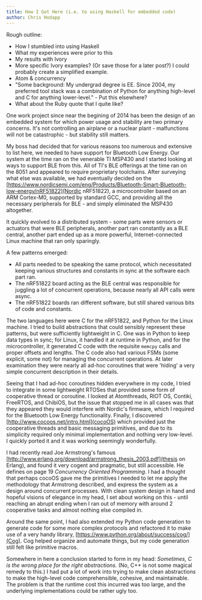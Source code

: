 ```yaml
---
title: How I Got Here (i.e. to using Haskell for embedded code)
author: Chris Hodapp
---
```


Rough outline:
- How I stumbled into using Haskell
- What my experiences were prior to this
- My results with Ivory
- More specific Ivory examples?  (Or save those for a later post?)  I could probably create a simplified example.
- Atom & concurrency
- "Some background: My undergrad degree is EE. Since 2004, my preferred tool stack was a combination of Python for anything high-level and C for anything lower-level." - Put this elsewhere?
- What about the Ruby quote that I quite like?

One work project since near the begining of 2014 has been the design of an embedded system for which power usage and stability are two primary concerns. It's not controlling an airplane or a nuclear plant - malfunctions will not be catastrophic - but stability still matters.

My boss had decided that for various reasons too numerous and extensive to list here, we needed to have support for Bluetooth Low Energy. Our system at the time ran on the venerable TI MSP430 and I started looking at ways to support BLE from this. All of TI's BLE offerings at the time ran on the 8051 and appeared to require proprietary toolchains. After surveying what else was available, we had eventually decided on the [https://www.nordicsemi.com/eng/Products/Bluetooth-Smart-Bluetooth-low-energy/nRF51822](Nordic nRF51822), a microcontroller based on an ARM Cortex-M0, supported by standard GCC, and providing all the necessary peripherals for BLE - and simply eliminated the MSP430 altogether.

It quickly evolved to a distributed system - some parts were sensors or actuators that were BLE peripherals, another part ran constantly as a BLE central, another part ended up as a more powerful, Internet-connected Linux machine that ran only sparingly.

A few patterns emerged:
 - All parts needed to be speaking the same protocol, which necessitated keeping various structures and constants in sync at the software each part ran.
 - The nRF51822 board acting as the BLE central was responsible for juggling a lot of concurrent operations, because nearly all API calls were async.
 - The nRF51822 boards ran different software, but still shared various bits of code and constants.

The two languages here were C for the nRF51822, and Python for the Linux machine. I tried to build abstractions that could sensibly represent these patterns, but were sufficiently lightweight in C. One was in Python to keep data types in sync; for Linux, it handled it at runtime in Python, and for the microcontroller, it generated C code with the requisite `memcpy` calls and proper offsets and lengths. The C code also had various FSMs (some explicit, some not) for managing the concurrent operations. At later examination they were nearly all ad-hoc coroutines that were 'hiding' a very simple concurrent description in their details.

Seeing that I had ad-hoc coroutines hidden everywhere in my code, I tried to integrate in some lightweight RTOSes that provided some form of cooperative thread or coroutine. I looked at Atomthreads, RIOT OS, Contiki, FreeRTOS, and ChibiOS, but the issue that stopped me in all cases was that they appeared they would interfere with Nordic's firmware, which I required for the Bluetooth Low Energy functionality. Finally, I discovered [http://www.cocoos.net/intro.html](cocoOS) which provided just the cooperative threads and basic messaging primitives, and due to its simplicity required only minimal implementation and nothing very low-level. I quickly ported it and it was working seemingly wonderfully.

I had recently read Joe Armstrong's famous [http://www.erlang.org/download/armstrong_thesis_2003.pdf](thesis on Erlang), and found it very cogent and pragmatic, but still accessible. He defines on page 19 *Concurrency Oriented Programming*. I had a thought that perhaps cocoOS gave me the primitives I needed to let me apply the methodology that Armstrong described, and express the system as a design around concurrent processes. With clean system design in hand and hopeful visions of elegance in my head, I set about working on this - until reaching an abrupt ending when I ran out of memory with around 2 cooperative tasks and almost nothing else compiled in.

Around the same point, I had also extended my Python code generation to generate code for some more complex protocols and refactored it to make use of a very handy library, [https://www.python.org/about/success/cog/](Cog). Cog helped organize and automate things, but my code generation still felt like primitive macros.

Somewhere in here a conclusion started to form in my head: *Sometimes, C is the wrong place for the right abstractions.*  (No, C++ is not some magical remedy to this.) I had put a lot of work into trying to make clean abstractions to make the high-level code comprehensible, cohesive, and maintainable. The problem is that the runtime cost this incurred was too large, and the underlying implementations could be rather ugly too.
